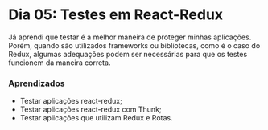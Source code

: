 # Dia 05: Testes em React-Redux

Já aprendi que testar é a melhor maneira de proteger minhas aplicações. Porém, quando são utilizados frameworks ou bibliotecas, como é o caso do Redux, algumas adequações podem ser necessárias para que os testes funcionem da maneira correta.

### Aprendizados

- Testar aplicações react-redux;
- Testar aplicações react-redux com Thunk;
- Testar aplicações que utilizam Redux e Rotas.